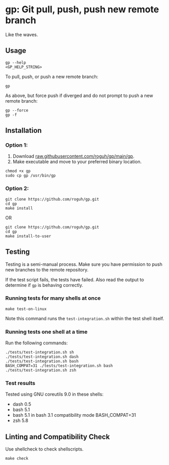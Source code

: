 # gp: Git pull, push, push new remote branch

<!--
EDIT README.template.md, not README.md directly.
Use `make build-readme to update the README file
-->

Like the waves.

## Usage

```
gp --help
<GP_HELP_STRING>
```

To pull, push, or push a new remote branch:

```
gp
```

As above, but force push if diverged and do not prompt to push a new remote branch:

```
gp --force
gp -f
```

## Installation

### Option 1:

1. Download [raw.githubusercontent.com/roguh/gp/main/gp](https://raw.githubusercontent.com/roguh/gp/main/gp).
2. Make executable and move to your preferred binary location.

```
chmod +x gp
sudo cp gp /usr/bin/gp
```

### Option 2:

```
git clone https://github.com/roguh/gp.git
cd gp
make install
```

OR

```
git clone https://github.com/roguh/gp.git
cd gp
make install-to-user
```

## Testing

Testing is a semi-manual process.
Make sure you have permission to push new branches to the remote repository.

If the test script fails, the tests have failed.
Also read the output to determine if `gp` is behaving correctly.

### Running tests for many shells at once

```
make test-on-linux
```

Note this command runs the `test-integration.sh` within the test shell itself.

### Running tests one shell at a time

Run the following commands:

```
./tests/test-integration.sh sh
./tests/test-integration.sh dash
./tests/test-integration.sh bash
BASH_COMPAT=31 ./tests/test-integration.sh bash
./tests/test-integration.sh zsh
```

### Test results

Tested using GNU coreutils 9.0 in these shells:

- dash 0.5
- bash 5.1
- bash 5.1 in bash 3.1 compatibility mode BASH_COMPAT=31
- zsh 5.8

## Linting and Compatibility Check

Use shellcheck to check shellscripts.

```
make check
```
